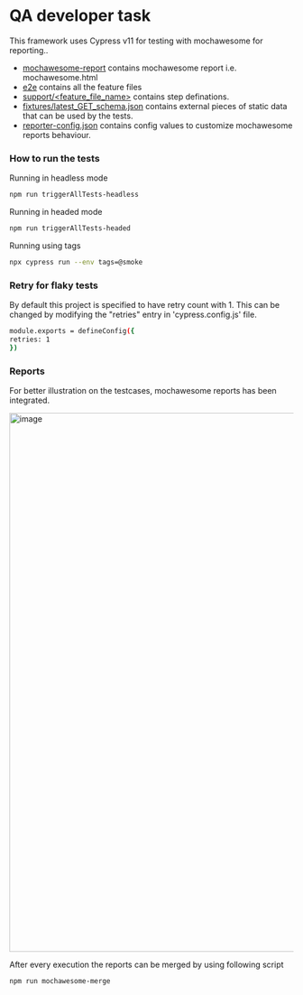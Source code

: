# QA developer task

This framework uses Cypress v11 for testing with mochawesome for reporting..

 - [mochawesome-report](https://github.com/garry2361323/QA_Assignment/tree/main/mochawesome-report) contains mochawesome report i.e. mochawesome.html
 - [e2e](https://github.com/garry2361323/QA_Assignment/tree/main/cypress/e2e/feature) contains all the feature files
 - [support/<feature_file_name>](https://github.com/garry2361323/QA_Assignment/tree/main/cypress/support) contains step definations.
 - [fixtures/latest_GET_schema.json](https://github.com/garry2361323/QA_Assignment/tree/main/cypress/fixtures) contains external pieces of static data that can be used by the tests.
 - [reporter-config.json](https://github.com/garry2361323/QA_Assignment/blob/main/reporter-config.json) contains config values to customize mochawesome reports behaviour.

### How to run the tests

Running in headless mode

```sh
npm run triggerAllTests-headless
```
Running in headed mode
```sh
npm run triggerAllTests-headed
```
Running using tags

```sh
npx cypress run --env tags=@smoke
```

### Retry for flaky tests

By default this project is specified to have retry count with 1. This can be changed by modifying the "retries" entry in 'cypress.config.js' file.

```sh
module.exports = defineConfig({
retries: 1
})
```

### Reports

For better illustration on the testcases, mochawesome reports has been integrated.



<img width="955" alt="image" src="https://user-images.githubusercontent.com/19347472/203657392-e2ecab7e-32b0-4c54-a394-1a3e66a643c5.png">

After every execution the reports can be merged by using following script

```sh
npm run mochawesome-merge
```

